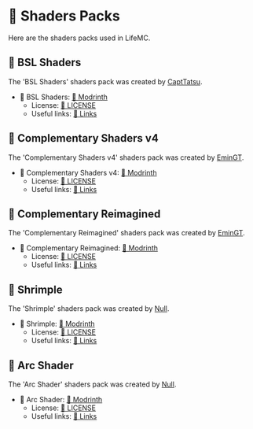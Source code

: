 # 🎨 Shaders Packs

Here are the shaders packs used in LifeMC.

## 🌟 BSL Shaders

The 'BSL Shaders' shaders pack was created by [CaptTatsu](https://bitslablab.com/).

- 🌟 BSL Shaders: [🔗 Modrinth](https://modrinth.com/shader/bsl-shaders)
  - License: [🔗 LICENSE](https://github.com/Nukecraft5419/LifeMC/blob/main/Shaders-Packs/BSL-Shaders/LICENSE)
  - Useful links: [🔗 Links](https://github.com/Nukecraft5419/LifeMC/blob/main/Shaders-Packs/BSL-Shaders/Links.txt)

## 🌟 Complementary Shaders v4

The 'Complementary Shaders v4' shaders pack was created by [EminGT](https://www.complementary.dev/).

- 🌟 Complementary Shaders v4: [🔗 Modrinth](https://modrinth.com/shader/complementary-shaders-v4)
  - License: [🔗 LICENSE](https://github.com/Nukecraft5419/LifeMC/blob/main/Shaders-Packs/Complementary-Shaders-v4/LICENSE)
  - Useful links: [🔗 Links](https://github.com/Nukecraft5419/LifeMC/blob/main/Shaders-Packs/Complementary-Shaders-v4/Links.txt)

## 🌟 Complementary Reimagined

The 'Complementary Reimagined' shaders pack was created by [EminGT](https://www.complementary.dev/).

- 🌟 Complementary Reimagined: [🔗 Modrinth](https://modrinth.com/shader/complementary-reimagined)
  - License: [🔗 LICENSE](https://github.com/Nukecraft5419/LifeMC/blob/main/Shaders-Packs/Complementary-Reimagined/LICENSE)
  - Useful links: [🔗 Links](https://github.com/Nukecraft5419/LifeMC/blob/main/Shaders-Packs/Complementary-Reimagined/Links.txt)

## 🌟 Shrimple

The 'Shrimple' shaders pack was created by [Null](https://modrinth.com/user/Null).

- 🌟 Shrimple: [🔗 Modrinth](https://modrinth.com/shader/shrimple)
  - License: [🔗 LICENSE](https://github.com/Nukecraft5419/LifeMC/blob/main/Shaders-Packs/Shrimple/LICENSE)
  - Useful links: [🔗 Links](https://github.com/Nukecraft5419/LifeMC/blob/main/Shaders-Packs/Shrimple/Links.txt)

## 🌟 Arc Shader

The 'Arc Shader' shaders pack was created by [Null](https://modrinth.com/user/Null).

- 🌟 Arc Shader: [🔗 Modrinth](https://modrinth.com/shader/arc-shader)
  - License: [🔗 LICENSE](https://github.com/Nukecraft5419/LifeMC/blob/main/Shaders-Packs/Arc-Shader/LICENSE)
  - Useful links: [🔗 Links](https://github.com/Nukecraft5419/LifeMC/blob/main/Shaders-Packs/Arc-Shader/Links.txt)